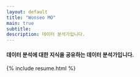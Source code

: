 ```yaml
---
layout: default
title: "Wonseo MO"
main: true
subtitle:
description: 데이터 분석가입니다.
---
```

<div class="intro-animation">
<section class="explanation">
    <h4 class="intro">
    데이터 분석에 대한 지식을 공유하는 데이터 분석가입니다.
    </h4>
</section>
</div>
{% include resume.html %}
